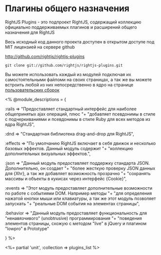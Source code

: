 # Плагины общего назначения

RightJS Plugins - это подпроект RightJS, содержащий коллекцию официально поддерживаемых
плагинов и расширений общего назначения для RightJS

Весь исходный код данного проекта доступен в открытом доступе под MIT лицензией на
сервере github

<http://github.com/rightjs/rightjs-plugins>

`git clone git://github.com/rightjs/rightjs-plugins.git`

Вы можете использовать каждый из модулей подключая их самостоятельными файломи на своих
страницах, а так же вы можете встроить любой из них непосредственно в ядро на странице
[пользовательских сборок](<%= builds_path %>)

<%
@module_descriptions = {
  
  :rails    => "Предоставляет стандартный интерфейс для наиболее общепринятых ajax операций, плюс "+
               "добавляет псевдонимы в стиле с подчеркиваниями и псевдонимы в стиле Ruby для всех методов из ядра RightJS",
                
  :dnd      => "Стандартная библиотека drag-and-drop для RightJS",
  
  :effects  => "По умолчанию RightJS включает в себя движок и несколько базовых эффектов. Данный модуль содержит "+
                "коллекцию дополнительных визуальных эффектов.",
                
  :json     => "Данный модуль предоставляет поддержку стандарта JSON. Дополнительно, он создает "+
               "более жесткую проверку JSON данных для {Xhr}, а так же добавляет возможность прозрачно "+
               "сохранять массивы и объекты в кукисах через интерфейс {Cookie}",
               
  :events   => "Этот модуль предоставляет дополнительные возможности по работе с событиями DOM. Например методы "+
               "для определения нажатой кнопки мыши или клавиатуры, а так же этот модуль позволяет запускать "+
               "реальные DOM события на элементах страницы",
               
  :behavior => "Данный модуль предоставляет функциональность для \"ненавязчивого\" (unobtrusive) программирования "+
               "поведения элементов страницы, схожую с методом \"live\" в jQuery и плагином \"lowpro\" в Prototype"

}
%>

<%= partial 'unit', :collection => plugins_list %>
